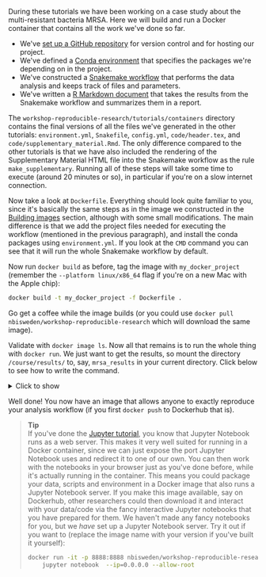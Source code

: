 During these tutorials we have been working on a case study about the
multi-resistant bacteria MRSA. Here we will build and run a Docker container
that contains all the work we've done so far.

* We've [set up a GitHub repository](git-7-working-remotely) for version control
  and for hosting our project.
* We've defined a [Conda environment](conda-3-projects) that specifies the
  packages we're depending on in the project.
* We've constructed a [Snakemake workflow](snakemake-10-generalizing-workflows)
  that performs the data analysis and keeps track of files and parameters.
* We've written a [R Markdown document](r-markdown-6-the-mrsa-case-study) that
  takes the results from the Snakemake workflow and summarizes them in a report.

The `workshop-reproducible-research/tutorials/containers` directory contains the
final versions of all the files we've generated in the other tutorials:
`environment.yml`, `Snakefile`, `config.yml`, `code/header.tex`, and
`code/supplementary_material.Rmd`. The only difference compared to the other
tutorials is that we have also included the rendering of the Supplementary
Material HTML file into the Snakemake workflow as the rule `make_supplementary`.
Running all of these steps will take some time to execute (around 20 minutes
or so), in particular if you're on a slow internet connection.

Now take a look at `Dockerfile`. Everything should look quite familiar to you,
since it's basically the same steps as in the image we constructed in the
[Building images](containers-3-building-images) section, although with
some small modifications. The main difference is that we add the project
files needed for executing the workflow (mentioned in the previous paragraph),
and install the conda packages using `environment.yml`. If you look at the
`CMD` command you can see that it will run the whole Snakemake workflow by
default.

Now run `docker build` as before, tag the image with `my_docker_project`
(remember the `--platform linux/x86_64` flag if you're on a new Mac with the
Apple chip):

````bash
docker build -t my_docker_project -f Dockerfile .
````

Go get a coffee while the image builds (or
you could use `docker pull nbisweden/workshop-reproducible-research` which
will download the same image).

Validate with `docker image ls`. Now all that remains is to run the whole thing
with `docker run`. We just want to get the results, so mount the directory
`/course/results/` to, say, `mrsa_results` in your current directory. Click
below to see how to write the command.

<details>
<summary> Click to show </summary>

If building your own image:

```bash
docker run -v $(pwd)/mrsa_results:/course/results my_docker_project
```

If you pulled the image from DockerHub:

```bash
docker run -v $(pwd)/mrsa_results:/course/results nbisweden/workshop-reproducible-research
```

</details>

Well done! You now have an image that allows anyone to exactly reproduce your
analysis workflow (if you first `docker push` to Dockerhub that is).

> **Tip** <br>
> If you've done the [Jupyter tutorial](jupyter-1-introduction), you know that
> Jupyter Notebook runs as a web server. This makes it very well suited for
> running in a Docker container, since we can just expose the port Jupyter
> Notebook uses and redirect it to one of our own. You can then work with the
> notebooks in your browser just as you've done before, while it's actually
> running in the container. This means you could package your data, scripts
> and environment in a Docker image that also runs a Jupyter Notebook server.
> If you make this image available, say on Dockerhub, other researchers could
> then download it and interact with your data/code via the fancy interactive
> Jupyter notebooks that you have prepared for them. We haven't made any
> fancy notebooks for you, but we *have* set up a Jupyter Notebook server.
> Try it out if you want to (replace the image name with your version if
> you've built it yourself):
>
> ```bash
> docker run -it -p 8888:8888 nbisweden/workshop-reproducible-research \
>     jupyter notebook  --ip=0.0.0.0 --allow-root
> ```
